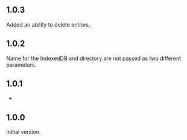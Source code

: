 ## 1.0.3

Added an ability to delete entries.

## 1.0.2

Name for the IndexedDB and directory are not passed as two different parameters.

## 1.0.1

-

## 1.0.0

Initial version.
